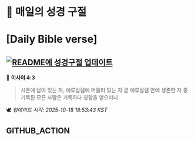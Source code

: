 # 🙏 매일의 성경 구절
# [Daily Bible verse]
## [![README에 성경구절 업데이트](https://github.com/DONGSUKA/first_test/actions/workflows/update-readme-bible.yml/badge.svg)](https://github.com/DONGSUKA/first_test/actions/workflows/update-readme-bible.yml)
<!-- START_BIBLE_VERSE -->
📖 **이사야 4:3**
> 시온에 남아 있는 자, 예루살렘에 머물러 있는 자 곧 예루살렘 안에 생존한 자 중 기록된 모든 사람은 거룩하다 칭함을 얻으리니

🕊️ _업데이트 시각: 2025-10-18 18:53:43 KST_
  <!-- END_BIBLE_VERSE -->
## GITHUB_ACTION
